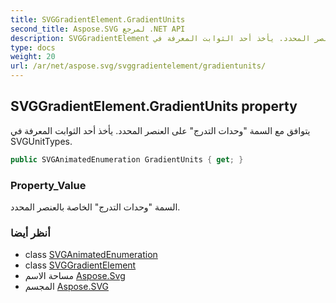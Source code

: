 ```yaml
---
title: SVGGradientElement.GradientUnits
second_title: Aspose.SVG لمرجع .NET API
description: SVGGradientElement ملكية. يتوافق مع السمة وحدات التدرج على العنصر المحدد. يأخذ أحد الثوابت المعرفة في SVGUnitTypes.
type: docs
weight: 20
url: /ar/net/aspose.svg/svggradientelement/gradientunits/
---
```

## SVGGradientElement.GradientUnits property

يتوافق مع السمة "وحدات التدرج" على العنصر المحدد. يأخذ أحد الثوابت المعرفة في SVGUnitTypes.

```csharp
public SVGAnimatedEnumeration GradientUnits { get; }
```

### Property_Value

السمة "وحدات التدرج" الخاصة بالعنصر المحدد.

### أنظر أيضا

* class [SVGAnimatedEnumeration](../../../aspose.svg.datatypes/svganimatedenumeration/)
* class [SVGGradientElement](../)
* مساحة الاسم [Aspose.Svg](../../svggradientelement/)
* المجسم [Aspose.SVG](../../../)


